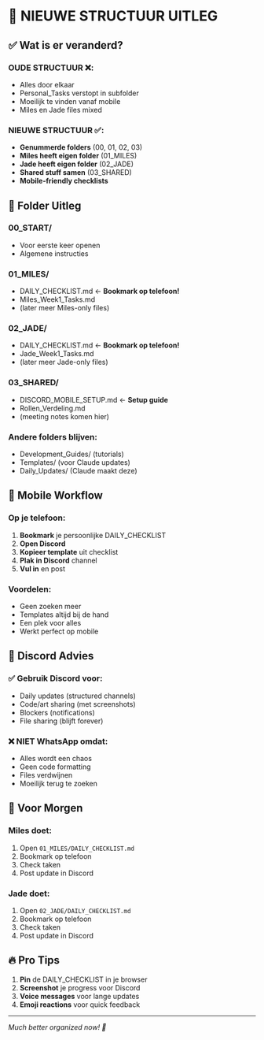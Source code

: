 # 📱 NIEUWE STRUCTUUR UITLEG

## ✅ Wat is er veranderd?

### OUDE STRUCTUUR ❌:
- Alles door elkaar
- Personal_Tasks verstopt in subfolder  
- Moeilijk te vinden vanaf mobile
- Miles en Jade files mixed

### NIEUWE STRUCTUUR ✅:
- **Genummerde folders** (00, 01, 02, 03)
- **Miles heeft eigen folder** (01_MILES)
- **Jade heeft eigen folder** (02_JADE)
- **Shared stuff samen** (03_SHARED)
- **Mobile-friendly checklists**

## 📁 Folder Uitleg

### 00_START/
- Voor eerste keer openen
- Algemene instructies

### 01_MILES/
- DAILY_CHECKLIST.md ← **Bookmark op telefoon!**
- Miles_Week1_Tasks.md
- (later meer Miles-only files)

### 02_JADE/
- DAILY_CHECKLIST.md ← **Bookmark op telefoon!**
- Jade_Week1_Tasks.md
- (later meer Jade-only files)

### 03_SHARED/
- DISCORD_MOBILE_SETUP.md ← **Setup guide**
- Rollen_Verdeling.md
- (meeting notes komen hier)

### Andere folders blijven:
- Development_Guides/ (tutorials)
- Templates/ (voor Claude updates)
- Daily_Updates/ (Claude maakt deze)

## 📱 Mobile Workflow

### Op je telefoon:
1. **Bookmark** je persoonlijke DAILY_CHECKLIST
2. **Open Discord** 
3. **Kopieer template** uit checklist
4. **Plak in Discord** channel
5. **Vul in** en post

### Voordelen:
- Geen zoeken meer
- Templates altijd bij de hand
- Een plek voor alles
- Werkt perfect op mobile

## 💬 Discord Advies

### ✅ Gebruik Discord voor:
- Daily updates (structured channels)
- Code/art sharing (met screenshots)
- Blockers (notifications)
- File sharing (blijft forever)

### ❌ NIET WhatsApp omdat:
- Alles wordt een chaos
- Geen code formatting
- Files verdwijnen
- Moeilijk terug te zoeken

## 🎯 Voor Morgen

### Miles doet:
1. Open `01_MILES/DAILY_CHECKLIST.md`
2. Bookmark op telefoon
3. Check taken
4. Post update in Discord

### Jade doet:
1. Open `02_JADE/DAILY_CHECKLIST.md`
2. Bookmark op telefoon
3. Check taken
4. Post update in Discord

## 🔥 Pro Tips

1. **Pin** de DAILY_CHECKLIST in je browser
2. **Screenshot** je progress voor Discord
3. **Voice messages** voor lange updates
4. **Emoji reactions** voor quick feedback

---

*Much better organized now! 🎉*